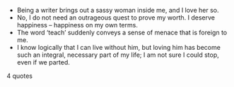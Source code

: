  - Being a writer brings out a sassy woman inside me, and I love her so.
 - No, I do not need an outrageous quest to prove my worth. I deserve happiness – happiness on my own terms.
 - The word ‘teach’ suddenly conveys a sense of menace that is foreign to me.
 - I know logically that I can live without him, but loving him has become such an integral, necessary part of my life; I am not sure I could stop, even if we parted.

4 quotes